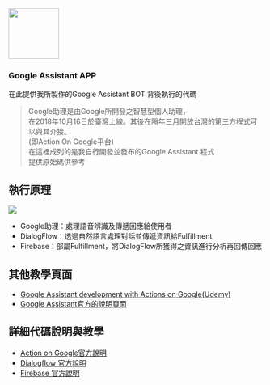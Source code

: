 <img src="https://upload.wikimedia.org/wikipedia/commons/c/cb/Google_Assistant_logo.svg" width=100 height=100 />

### Google Assistant APP  

在此提供我所製作的Google Assistant BOT 背後執行的代碼  
>Google助理是由Google所開發之智慧型個人助理，  
>在2018年10月16日於臺灣上線。其後在隔年三月開放台灣的第三方程式可以與其介接。  
>(即Action On Google平台)  
>在這裡成列的是我自行開發並發布的Google Assistant 程式  
>提供原始碼供參考  
     
執行原理
-------
<img src="https://developers.google.com/assistant/conversational/images/aog-user-query-to-fulfillment.png" />

* Google助理：處理語音辨識及傳遞回應給使用者  
* DialogFlow：透過自然語言處理對話並傳遞資訊給Fulfillment  
* Firebase：部屬Fulfillment，將DialogFlow所獲得之資訊進行分析再回傳回應

其他教學頁面
-------
 * [Google Assistant development with Actions on Google(Udemy)](https://www.udemy.com/actions-on-google-app-google-assistant/)  
 * [Google Assistant官方的說明頁面](https://developers.google.com/assistant/actions/dialogflow)

詳細代碼說明與教學
-------
* [Action on Google官方說明](https://developers.google.com/actions/) 
* [Dialogflow 官方說明](https://dialogflow.com/docs/getting-started)
* [Firebase 官方說明](https://firebase.google.com/docs)




